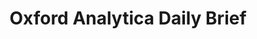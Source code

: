---
layout: post
title:  "Oxford Analytica Daily Brief"
category: post
type: work
siteurl: https://test.oxan.com/
image: assets/img/oxan.jpg
---